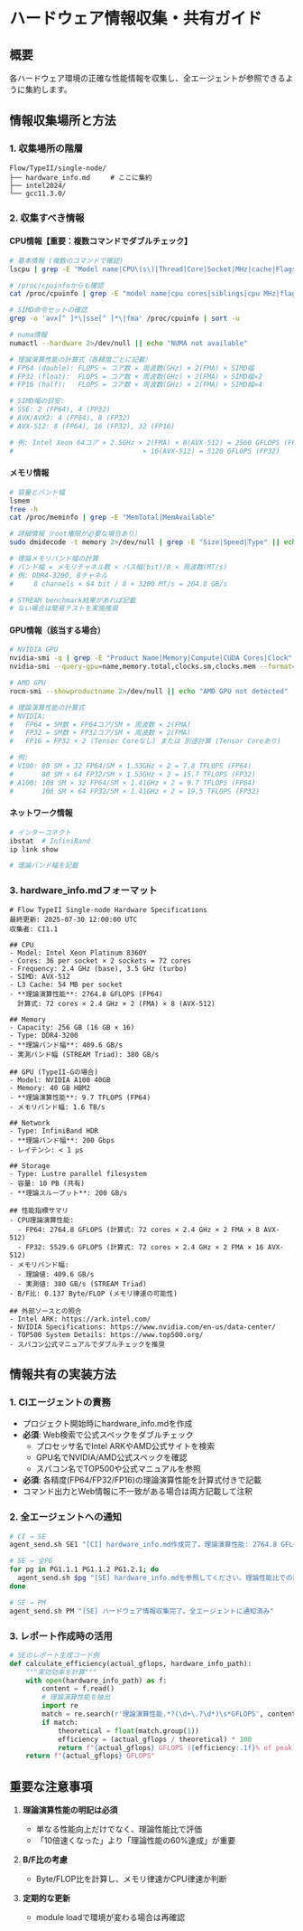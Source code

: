 # ハードウェア情報収集・共有ガイド

## 概要
各ハードウェア環境の正確な性能情報を収集し、全エージェントが参照できるように集約します。

## 情報収集場所と方法

### 1. 収集場所の階層
```
Flow/TypeII/single-node/
├── hardware_info.md     # ここに集約
├── intel2024/
└── gcc11.3.0/
```

### 2. 収集すべき情報

#### CPU情報【重要：複数コマンドでダブルチェック】
```bash
# 基本情報 (複数のコマンドで確認)
lscpu | grep -E "Model name|CPU\(s\)|Thread|Core|Socket|MHz|cache|Flags"

# /proc/cpuinfoからも確認
cat /proc/cpuinfo | grep -E "model name|cpu cores|siblings|cpu MHz|flags" | head -20

# SIMD命令セットの確認
grep -o 'avx[^ ]*\|sse[^ ]*\|fma' /proc/cpuinfo | sort -u

# numa情報
numactl --hardware 2>/dev/null || echo "NUMA not available"

# 理論演算性能の計算式（各精度ごとに記載）
# FP64 (double): FLOPS = コア数 × 周波数(GHz) × 2(FMA) × SIMD幅
# FP32 (float):  FLOPS = コア数 × 周波数(GHz) × 2(FMA) × SIMD幅×2
# FP16 (half):   FLOPS = コア数 × 周波数(GHz) × 2(FMA) × SIMD幅×4

# SIMD幅の目安:
# SSE: 2 (FP64), 4 (FP32)
# AVX/AVX2: 4 (FP64), 8 (FP32)
# AVX-512: 8 (FP64), 16 (FP32), 32 (FP16)

# 例: Intel Xeon 64コア × 2.5GHz × 2(FMA) × 8(AVX-512) = 2560 GFLOPS (FP64)
#                                × 16(AVX-512) = 5120 GFLOPS (FP32)
```

#### メモリ情報
```bash
# 容量とバンド幅
lsmem
free -h
cat /proc/meminfo | grep -E "MemTotal|MemAvailable"

# 詳細情報（root権限が必要な場合あり）
sudo dmidecode -t memory 2>/dev/null | grep -E "Size|Speed|Type" || echo "dmidecode requires root"

# 理論メモリバンド幅の計算
# バンド幅 = メモリチャネル数 × バス幅(bit)/8 × 周波数(MT/s)
# 例: DDR4-3200, 8チャネル
#     8 channels × 64 bit / 8 × 3200 MT/s = 204.8 GB/s

# STREAM benchmark結果があれば記載
# ない場合は簡易テストを実施推奨
```

#### GPU情報（該当する場合）
```bash
# NVIDIA GPU
nvidia-smi -q | grep -E "Product Name|Memory|Compute|CUDA Cores|Clock"
nvidia-smi --query-gpu=name,memory.total,clocks.sm,clocks.mem --format=csv

# AMD GPU
rocm-smi --showproductname 2>/dev/null || echo "AMD GPU not detected"

# 理論演算性能の計算式
# NVIDIA:
#   FP64 = SM数 × FP64コア/SM × 周波数 × 2(FMA)
#   FP32 = SM数 × FP32コア/SM × 周波数 × 2(FMA)
#   FP16 = FP32 × 2 (Tensor Coreなし) または 別途計算 (Tensor Coreあり)

# 例:
# V100: 80 SM × 32 FP64/SM × 1.53GHz × 2 = 7.8 TFLOPS (FP64)
#       80 SM × 64 FP32/SM × 1.53GHz × 2 = 15.7 TFLOPS (FP32)
# A100: 108 SM × 32 FP64/SM × 1.41GHz × 2 = 9.7 TFLOPS (FP64)
#       108 SM × 64 FP32/SM × 1.41GHz × 2 = 19.5 TFLOPS (FP32)
```

#### ネットワーク情報
```bash
# インターコネクト
ibstat  # InfiniBand
ip link show

# 理論バンド幅を記載
```

### 3. hardware_info.mdフォーマット

```
# Flow TypeII Single-node Hardware Specifications
最終更新: 2025-07-30 12:00:00 UTC
収集者: CI1.1

## CPU
- Model: Intel Xeon Platinum 8360Y
- Cores: 36 per socket × 2 sockets = 72 cores
- Frequency: 2.4 GHz (base), 3.5 GHz (turbo)
- SIMD: AVX-512
- L3 Cache: 54 MB per socket
- **理論演算性能**: 2764.8 GFLOPS (FP64)
  計算式: 72 cores × 2.4 GHz × 2 (FMA) × 8 (AVX-512)

## Memory
- Capacity: 256 GB (16 GB × 16)
- Type: DDR4-3200
- **理論バンド幅**: 409.6 GB/s
- 実測バンド幅 (STREAM Triad): 380 GB/s

## GPU (TypeII-Gの場合)
- Model: NVIDIA A100 40GB
- Memory: 40 GB HBM2
- **理論演算性能**: 9.7 TFLOPS (FP64)
- メモリバンド幅: 1.6 TB/s

## Network
- Type: InfiniBand HDR
- **理論バンド幅**: 200 Gbps
- レイテンシ: < 1 μs

## Storage
- Type: Lustre parallel filesystem
- 容量: 10 PB (共有)
- **理論スループット**: 200 GB/s

## 性能指標サマリ
- CPU理論演算性能: 
  - FP64: 2764.8 GFLOPS (計算式: 72 cores × 2.4 GHz × 2 FMA × 8 AVX-512)
  - FP32: 5529.6 GFLOPS (計算式: 72 cores × 2.4 GHz × 2 FMA × 16 AVX-512)
- メモリバンド幅: 
  - 理論値: 409.6 GB/s
  - 実測値: 380 GB/s (STREAM Triad)
- B/F比: 0.137 Byte/FLOP (メモリ律速の可能性)

## 外部ソースとの照合
- Intel ARK: https://ark.intel.com/
- NVIDIA Specifications: https://www.nvidia.com/en-us/data-center/
- TOP500 System Details: https://www.top500.org/
- スパコン公式マニュアルでダブルチェックを推奨
```

## 情報共有の実装方法

### 1. CIエージェントの責務
- プロジェクト開始時にhardware_info.mdを作成
- **必須**: Web検索で公式スペックをダブルチェック
  - プロセッサ名でIntel ARKやAMD公式サイトを検索
  - GPU名でNVIDIA/AMD公式スペックを確認
  - スパコン名でTOP500や公式マニュアルを参照
- **必須**: 各精度(FP64/FP32/FP16)の理論演算性能を計算式付きで記載
- コマンド出力とWeb情報に不一致がある場合は両方記載して注釈

### 2. 全エージェントへの通知
```bash
# CI → SE
agent_send.sh SE1 "[CI] hardware_info.md作成完了。理論演算性能: 2764.8 GFLOPS"

# SE → 全PG
for pg in PG1.1.1 PG1.1.2 PG1.2.1; do
  agent_send.sh $pg "[SE] hardware_info.mdを参照してください。理論性能比での評価をお願いします"
done

# SE → PM
agent_send.sh PM "[SE] ハードウェア情報収集完了。全エージェントに通知済み"
```

### 3. レポート作成時の活用
```python
# SEのレポート生成コード例
def calculate_efficiency(actual_gflops, hardware_info_path):
    """実効効率を計算"""
    with open(hardware_info_path) as f:
        content = f.read()
        # 理論演算性能を抽出
        import re
        match = re.search(r'理論演算性能.*?(\d+\.?\d*)\s*GFLOPS', content)
        if match:
            theoretical = float(match.group(1))
            efficiency = (actual_gflops / theoretical) * 100
            return f"{actual_gflops} GFLOPS ({efficiency:.1f}% of peak)"
    return f"{actual_gflops} GFLOPS"
```

## 重要な注意事項

1. **理論演算性能の明記は必須**
   - 単なる性能向上だけでなく、理論性能比で評価
   - 「10倍速くなった」より「理論性能の60%達成」が重要

2. **B/F比の考慮**
   - Byte/FLOP比を計算し、メモリ律速かCPU律速か判断

3. **定期的な更新**
   - module loadで環境が変わる場合は再確認